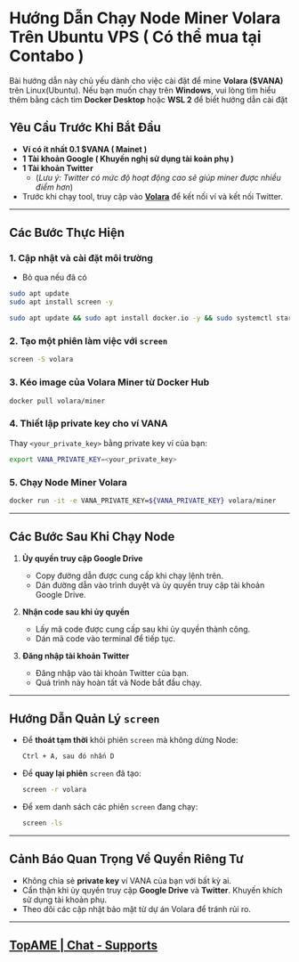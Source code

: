 # Hướng Dẫn Chạy Node Miner Volara Trên Ubuntu VPS ( Có thể mua tại Contabo )

Bài hướng dẫn này chủ yếu dành cho việc cài đặt để mine **Volara ($VANA)** trên Linux(Ubuntu). Nếu bạn muốn chạy trên **Windows**, vui lòng tìm hiểu thêm bằng cách tìm **Docker Desktop** hoặc **WSL 2** để biết hướng dẫn cài đặt 

## Yêu Cầu Trước Khi Bắt Đầu
- **Ví có ít nhất 0.1 $VANA ( Mainet )**
- **1 Tài khoản Google ( Khuyến nghị sử dụng tài koản phụ )**
- **1 Tài khoản Twitter** 
  - (*Lưu ý: Twitter có mức độ hoạt động cao sẽ giúp miner được nhiều điểm hơn*)
- Trước khi chạy tool, truy cập vào **[Volara](https://volara.xyz/airdrop)** để kết nối ví và kết nối Twitter.

---

## Các Bước Thực Hiện

### 1. Cập nhật và cài đặt môi trường
- Bỏ qua nếu đã có
```bash
sudo apt update
sudo apt install screen -y

sudo apt update && sudo apt install docker.io -y && sudo systemctl start docker && sudo systemctl enable docker && docker --version
```

### 2. Tạo một phiên làm việc với `screen`
```bash
screen -S volara
```

### 3. Kéo image của Volara Miner từ Docker Hub
```bash
docker pull volara/miner
```

### 4. Thiết lập private key cho ví VANA
Thay `<your_private_key>` bằng private key ví của bạn:
```bash
export VANA_PRIVATE_KEY=<your_private_key>
```

### 5. Chạy Node Miner Volara
```bash
docker run -it -e VANA_PRIVATE_KEY=${VANA_PRIVATE_KEY} volara/miner
```

---

## Các Bước Sau Khi Chạy Node

1. **Ủy quyền truy cập Google Drive**
   - Copy đường dẫn được cung cấp khi chạy lệnh trên.
   - Dán đường dẫn vào trình duyệt và ủy quyền truy cập tài khoản Google Drive.

2. **Nhận code sau khi ủy quyền**
   - Lấy mã code được cung cấp sau khi ủy quyền thành công.
   - Dán mã code vào terminal để tiếp tục.

3. **Đăng nhập tài khoản Twitter**
   - Đăng nhập vào tài khoản Twitter của bạn.
   - Quá trình này hoàn tất và Node bắt đầu chạy.

---

## Hướng Dẫn Quản Lý `screen`
- Để **thoát tạm thời** khỏi phiên `screen` mà không dừng Node:
  ```bash
  Ctrl + A, sau đó nhấn D
  ```

- Để **quay lại phiên** `screen` đã tạo:
  ```bash
  screen -r volara
  ```

- Để xem danh sách các phiên `screen` đang chạy:
  ```bash
  screen -ls
  ```

---

## Cảnh Báo Quan Trọng Về Quyền Riêng Tư
- Không chia sẻ **private key** ví VANA của bạn với bất kỳ ai.
- Cẩn thận khi ủy quyền truy cập **Google Drive** và **Twitter**. Khuyến khích sử dụng tài khoản phụ.
- Theo dõi các cập nhật bảo mật từ dự án Volara để tránh rủi ro.

---

## [TopAME | Chat - Supports](https://t.me/yTopAME)

